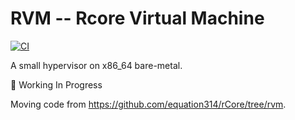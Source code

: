 # RVM -- Rcore Virtual Machine

[![CI](https://github.com/rcore-os/RVM/workflows/CI/badge.svg?branch=master)](https://github.com/rcore-os/RVM/actions)

A small hypervisor on x86_64 bare-metal.

🚧 Working In Progress

Moving code from https://github.com/equation314/rCore/tree/rvm.
